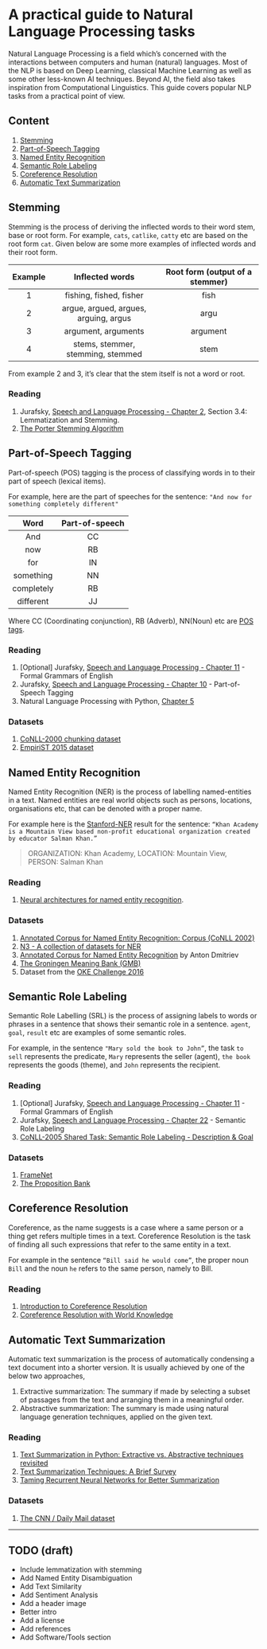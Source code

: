 # A practical guide to Natural Language Processing tasks

Natural Language Processing is a field which’s concerned with the interactions between computers and human (natural) languages. Most of the NLP is based on Deep Learning, classical Machine Learning as well as some other less-known AI techniques. Beyond AI, the field also takes inspiration from Computational Linguistics. This guide covers popular NLP tasks from a practical point of view.

## Content
1. [Stemming](#Stemming)
2. [Part-of-Speech Tagging](#part-of-speech-tagging)
3. [Named Entity Recognition](#named-entity-recognition)
4. [Semantic Role Labeling](#semantic-role-labeling)
5. [Coreference Resolution](#coreference-resolution)
6. [Automatic Text Summarization](#automatic-text-summarization)

## Stemming
Stemming is the process of deriving the inflected words to their word stem, base or root form. 
For example, `cats`, `catlike`, `catty` etc are based on the root form `cat`. 
Given below are some more examples of inflected words and their root form.

| Example |            Inflected words            | Root form (output of a stemmer) |
|:-------:|:-------------------------------------:|:-------------------------------:|
|    1    |        fishing, fished, fisher        |               fish              |
|    2    | argue, argued, argues, arguing, argus |               argu              |
|    3    |          argument, arguments          |             argument            |
|    4    |   stems, stemmer, stemming, stemmed   |               stem              |

From example 2 and 3, it’s clear that the stem itself is not a word or root.
### Reading
1. Jurafsky, [Speech and Language Processing - Chapter 2](https://web.stanford.edu/~jurafsky/slp3/2.pdf), Section 3.4: Lemmatization and Stemming.
2. [The Porter Stemming Algorithm](snowball.tartarus.org/algorithms/porter/stemmer.html)

## Part-of-Speech Tagging
Part-of-speech (POS) tagging is the process of classifying words in to their part of speech (lexical items). 

For example, here are the part of speeches for the sentence: 
`"And now for something completely different"`

|    Word    | Part-of-speech |
|:----------:|:--------------:|
|     And    |       CC       |
|     now    |       RB       |
|     for    |       IN       |
|  something |       NN       |
| completely |       RB       |
|  different |       JJ       |

Where CC (Coordinating conjunction), RB (Adverb), NN(Noun) etc are [POS tags](https://cs.nyu.edu/grishman/jet/guide/PennPOS.html).

### Reading
1. [Optional] Jurafsky, [Speech and Language Processing - Chapter 11](https://web.stanford.edu/~jurafsky/slp3/11.pdf) - Formal Grammars of English
2. Jurafsky, [Speech and Language Processing - Chapter 10](https://web.stanford.edu/~jurafsky/slp3/10.pdf) - Part-of-Speech Tagging
3. Natural Language Processing with Python, [Chapter 5](http://www.nltk.org/book/ch05.html)

### Datasets
1. [CoNLL-2000 chunking dataset](https://www.clips.uantwerpen.be/conll2000/chunking/)
2. [EmpiriST 2015 dataset](https://sites.google.com/site/empirist2015/home/shared-task-data)

## Named Entity Recognition
Named Entity Recognition (NER) is the process of labelling named-entities in a text. 
Named entities are real world objects such as persons, locations, organisations etc, that can be denoted with a proper name.

For example here is the [Stanford-NER](https://nlp.stanford.edu/software/CRF-NER.html) result for the sentence: `“Khan Academy is a Mountain View based non-profit educational organization created by educator Salman Khan.”`

> ORGANIZATION: Khan Academy,
> LOCATION: Mountain View,
> PERSON: Salman Khan

### Reading
1.  [Neural architectures for named entity recognition](https://arxiv.org/pdf/1603.01360.pdf).

### Datasets
1. [Annotated Corpus for Named Entity Recognition: Corpus (CoNLL 2002)](https://www.kaggle.com/abhinavwalia95/entity-annotated-corpus)
2. [N3 - A collection of datasets for NER](https://github.com/dice-group/n3-collection)
3. [Annotated Corpus for Named Entity Recognition](https://www.kaggle.com/velavok/nercorpus) by Anton Dmitriev
4. [The Groningen Meaning Bank (GMB)](http://gmb.let.rug.nl/)
5. Dataset from the [OKE Challenge 2016](https://github.com/anuzzolese/oke-challenge-2016)


## Semantic Role Labeling

Semantic Role Labelling (SRL) is the process of assigning labels to words or phrases in a sentence that shows their semantic role
in a sentence. `agent`, `goal`,  `result` etc are examples of some semantic roles.

For example, in the sentence `"Mary sold the book to John”`, the task `to sell` represents the predicate, `Mary` represents 
the seller (agent), `the book` represents the goods (theme), and `John` represents the recipient.

### Reading
1. [Optional] Jurafsky, [Speech and Language Processing - Chapter 11](https://web.stanford.edu/~jurafsky/slp3/11.pdf) - Formal Grammars of English
2. Jurafsky, [Speech and Language Processing - Chapter 22](https://web.stanford.edu/~jurafsky/slp3/22.pdf) - Semantic Role Labeling
3. [CoNLL-2005 Shared Task: Semantic Role Labeling - Description & Goal](www.lsi.upc.es/~srlconll/spec.html)

### Datasets
1. [FrameNet](https://framenet.icsi.berkeley.edu/fndrupal/)
2. [The Proposition Bank](https://propbank.github.io/)

## Coreference Resolution

Coreference, as the name suggests is a case where a same person or a thing get refers multiple times in a text. 
Coreference Resolution is the task of finding all such expressions that refer to the same entity in a text.

For example in the sentence `“Bill said he would come”`, the proper noun `Bill` and the noun `he` refers to the 
same person, namely to Bill.

### Reading
1. [Introduction to Coreference Resolution](http://www-labs.iro.umontreal.ca/~felipe/IFT6010-Hiver2015/Presentations/Abbas-Coreference.pdf)
2. [Coreference Resolution with World Knowledge](http://www.aclweb.org/anthology/P11-1082)

## Automatic Text Summarization
Automatic text summarization is the process of automatically condensing a text document into a shorter 
version. It is usually achieved by one of the below two approaches,
1. Extractive summarization: The summary if made by selecting a subset of passages from the text and arranging them in a meaningful order.
2. Abstractive summarization: The summary is made using natural language generation techniques, applied on the given text.

### Reading
1. [Text Summarization in Python: Extractive vs. Abstractive techniques revisited](https://rare-technologies.com/text-summarization-in-python-extractive-vs-abstractive-techniques-revisited/)
2. [Text Summarization Techniques: A Brief Survey](https://arxiv.org/pdf/1707.02268.pdf)
3. [Taming Recurrent Neural Networks for Better Summarization](www.abigailsee.com/2017/04/16/taming-rnns-for-better-summarization.html)

### Datasets
1. [The CNN / Daily Mail dataset](https://github.com/abisee/cnn-dailymail)

---

## TODO (draft)
- Include lemmatization with stemming
- Add Named Entity Disambiguation
- Add Text Similarity
- Add Sentiment Analysis
- Add a header image
- Better intro
- Add a license
- Add references
- Add Software/Tools section

